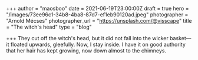 +++
author = "maosboo"
date = 2021-06-19T23:00:00Z
draft = true
hero = "/images/73ee96c1-34b8-4ba8-87d7-ef1eb90120ad.jpeg"
photographer = "Arnold Mécses"
photographer_url = "https://unsplash.com/@visscape"
title = "The witch's head"
type = "blog"

+++
They cut off the witch's head, but it did not fall into the wicker basket—it floated upwards, gleefully. Now, I stay inside. I have it on good authority that her hair has kept growing, now down almost to the chimneys.